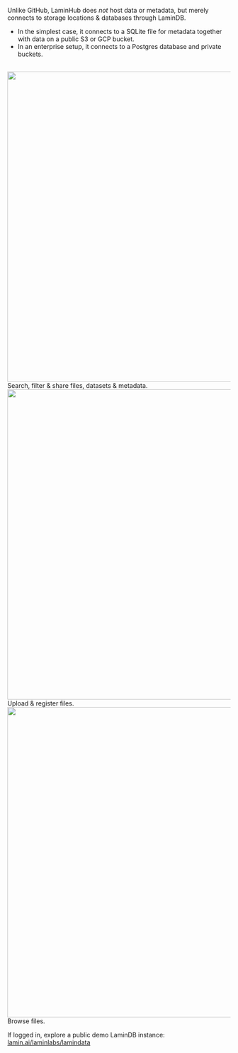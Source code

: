 Unlike GitHub, LaminHub does _not_ host data or metadata, but merely connects to storage locations & databases through LaminDB.

- In the simplest case, it connects to a SQLite file for metadata together with data on a public S3 or GCP bucket.
- In an enterprise setup, it connects to a Postgres database and private buckets.

<br>

<img src="https://lamin-site-assets.s3.amazonaws.com/.lamindb/mgiwiUGN6HXZww7NOv9H.png" width="700px">
Search, filter & share files, datasets & metadata.

<br>

<img src="https://lamin-site-assets.s3.amazonaws.com/.lamindb/RIfWLxuEQ3oDjAtPaSDA.png" width="700px">
Upload & register files.

<br>

<img src="https://lamin-site-assets.s3.amazonaws.com/.lamindb/JPGVeyqzGYHSYHqBPrKg.png" width="700px">
Browse files.

<br>

If logged in, explore a public demo LaminDB instance: [lamin.ai/laminlabs/lamindata](https://lamin.ai/laminlabs/lamindata)
